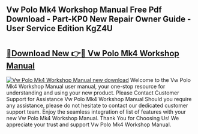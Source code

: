 ## Vw Polo Mk4 Workshop Manual Free Pdf Download - Part-KP0 New Repair Owner Guide - User Service Edition KgZ4U

# <h2><a href="http://cf20722.oget.top/?id=Vw+Polo+Mk4+Workshop+Manual">🔗Download New 👉🔴 Vw Polo Mk4 Workshop Manual</a></h2>

[![Vw Polo Mk4 Workshop Manual new download](https://i.imgur.com/5g1atiW.png)](http://cf20722.oget.top/?id=Vw+Polo+Mk4+Workshop+Manual)
Welcome to the Vw Polo Mk4 Workshop Manual user manual, your one-stop resource for understanding and using your new product. Please Contact Customer Support for Assistance Vw Polo Mk4 Workshop Manual Should you require any assistance, please do not hesitate to contact our dedicated customer support team. Enjoy the seamless integration of list of features with your new Vw Polo Mk4 Workshop Manual. Thank You for Choosing Us! We appreciate your trust and support Vw Polo Mk4 Workshop Manual.
